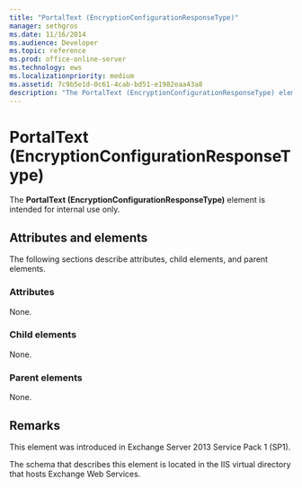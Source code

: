 ```yaml
---
title: "PortalText (EncryptionConfigurationResponseType)"
manager: sethgros
ms.date: 11/16/2014
ms.audience: Developer
ms.topic: reference
ms.prod: office-online-server
ms.technology: ews
ms.localizationpriority: medium
ms.assetid: 7c9b5e1d-0c61-4cab-bd51-e1982eaa43a8
description: "The PortalText (EncryptionConfigurationResponseType) element is intended for internal use only."
---
```


# PortalText (EncryptionConfigurationResponseType)

The **PortalText (EncryptionConfigurationResponseType)** element is intended for internal use only. 

## Attributes and elements

The following sections describe attributes, child elements, and parent elements.
  
### Attributes

None.
  
### Child elements

None.
  
### Parent elements

None.
  
## Remarks

This element was introduced in Exchange Server 2013 Service Pack 1 (SP1).
  
The schema that describes this element is located in the IIS virtual directory that hosts Exchange Web Services.
  

